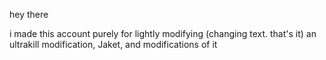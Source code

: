 hey there

i made this account purely for lightly modifying (changing text. that's it) an ultrakill modification, Jaket, and modifications of it
<!---
something-wicked-aa/something-wicked-aa is a ✨ special ✨ repository because its `README.md` (this file) appears on your GitHub profile.
You can click the Preview link to take a look at your changes.
--->
